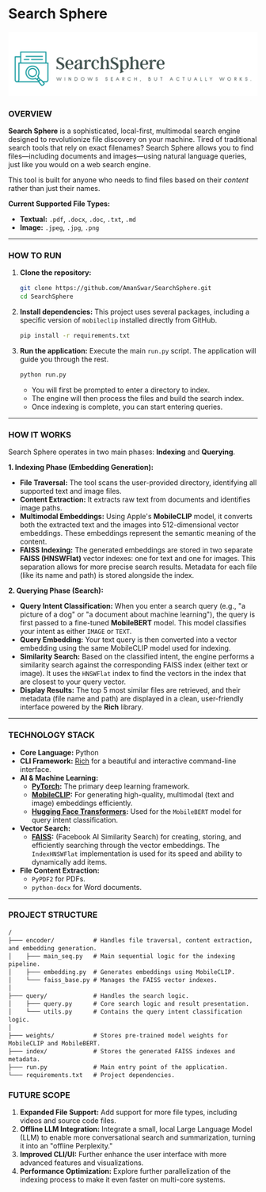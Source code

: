 # Search Sphere

![SEARCH SPHERE LOGO](https://github.com/AmanSwar/SearchSphere/blob/master/image.png)

### **OVERVIEW**

**Search Sphere** is a sophisticated, local-first, multimodal search engine designed to revolutionize file discovery on your machine. Tired of traditional search tools that rely on exact filenames? Search Sphere allows you to find files—including documents and images—using natural language queries, just like you would on a web search engine.

This tool is built for anyone who needs to find files based on their *content* rather than just their names.

**Current Supported File Types:**
- **Textual:** `.pdf`, `.docx`, `.doc`, `.txt`, `.md`
- **Image:** `.jpeg`, `.jpg`, `.png`

---

### **HOW TO RUN**

1.  **Clone the repository:**
    ```bash
    git clone https://github.com/AmanSwar/SearchSphere.git
    cd SearchSphere
    ```

2.  **Install dependencies:**
    This project uses several packages, including a specific version of `mobileclip` installed directly from GitHub.
    ```bash
    pip install -r requirements.txt
    ```

3.  **Run the application:**
    Execute the main `run.py` script. The application will guide you through the rest.
    ```bash
    python run.py
    ```
    - You will first be prompted to enter a directory to index.
    - The engine will then process the files and build the search index.
    - Once indexing is complete, you can start entering queries.

---

### **HOW IT WORKS**

Search Sphere operates in two main phases: **Indexing** and **Querying**.

**1. Indexing Phase (Embedding Generation):**
- **File Traversal:** The tool scans the user-provided directory, identifying all supported text and image files.
- **Content Extraction:** It extracts raw text from documents and identifies image paths.
- **Multimodal Embeddings:** Using Apple's **MobileCLIP** model, it converts both the extracted text and the images into 512-dimensional vector embeddings. These embeddings represent the semantic meaning of the content.
- **FAISS Indexing:** The generated embeddings are stored in two separate **FAISS (HNSWFlat)** vector indexes: one for text and one for images. This separation allows for more precise search results. Metadata for each file (like its name and path) is stored alongside the index.

**2. Querying Phase (Search):**
- **Query Intent Classification:** When you enter a search query (e.g., "a picture of a dog" or "a document about machine learning"), the query is first passed to a fine-tuned **MobileBERT** model. This model classifies your intent as either `IMAGE` or `TEXT`.
- **Query Embedding:** Your text query is then converted into a vector embedding using the same MobileCLIP model used for indexing.
- **Similarity Search:** Based on the classified intent, the engine performs a similarity search against the corresponding FAISS index (either text or image). It uses the `HNSWFlat` index to find the vectors in the index that are closest to your query vector.
- **Display Results:** The top 5 most similar files are retrieved, and their metadata (file name and path) are displayed in a clean, user-friendly interface powered by the **Rich** library.

---

### **TECHNOLOGY STACK**

- **Core Language:** Python
- **CLI Framework:** [Rich](https://github.com/Textualize/rich) for a beautiful and interactive command-line interface.
- **AI & Machine Learning:**
    - **[PyTorch](https://pytorch.org/):** The primary deep learning framework.
    - **[MobileCLIP](https://github.com/apple/ml-mobileclip):** For generating high-quality, multimodal (text and image) embeddings efficiently.
    - **[Hugging Face Transformers](https://huggingface.co/docs/transformers/index):** Used for the `MobileBERT` model for query intent classification.
- **Vector Search:**
    - **[FAISS](https://faiss.ai/):** (Facebook AI Similarity Search) for creating, storing, and efficiently searching through the vector embeddings. The `IndexHNSWFlat` implementation is used for its speed and ability to dynamically add items.
- **File Content Extraction:**
    - `PyPDF2` for PDFs.
    - `python-docx` for Word documents.

---

### **PROJECT STRUCTURE**

```
/
├─── encoder/           # Handles file traversal, content extraction, and embedding generation.
│    ├─── main_seq.py   # Main sequential logic for the indexing pipeline.
│    ├─── embedding.py  # Generates embeddings using MobileCLIP.
│    └─── faiss_base.py # Manages the FAISS vector indexes.
│
├─── query/             # Handles the search logic.
│    ├─── query.py      # Core search logic and result presentation.
│    └─── utils.py      # Contains the query intent classification logic.
│
├─── weights/           # Stores pre-trained model weights for MobileCLIP and MobileBERT.
├─── index/             # Stores the generated FAISS indexes and metadata.
├─── run.py             # Main entry point of the application.
└─── requirements.txt   # Project dependencies.
```

### **FUTURE SCOPE**

1.  **Expanded File Support:** Add support for more file types, including videos and source code files.
2.  **Offline LLM Integration:** Integrate a small, local Large Language Model (LLM) to enable more conversational search and summarization, turning it into an "offline Perplexity."
3.  **Improved CLI/UI:** Further enhance the user interface with more advanced features and visualizations.
4.  **Performance Optimization:** Explore further parallelization of the indexing process to make it even faster on multi-core systems.
